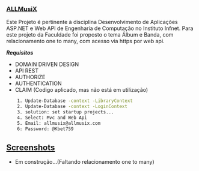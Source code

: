 ### [ALLMusiX]()
Este Projeto é pertinente à disciplina Desenvolvimento de Aplicações ASP.NET e Web API de Engenharia de Computação no Instituto Infnet. Para este projeto da Faculdade foi proposto o tema Álbum e Banda, com relacionamento one to many, com acesso via https por web api.


**_Requisitos_**

* DOMAIN DRIVEN DESIGN
* API REST
* AUTHORIZE
* AUTHENTICATION
* CLAIM (Codigo aplicado, mas não está em utilização)

```bash
    1. Update-Database -context -LibraryContext
    2. Update-Database -context -LoginContext
    3. solution: set startup projects...
    4. Select: Mvc and Web Api
    5. Email: allmusix@allmusix.com
    6: Password: @Kbet759 

```

## [Screenshots]()

* Em construção...(Faltando relacionamento one to many)
